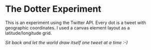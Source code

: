 The Dotter Experiment
=====================

This is an experiment using the Twitter API.
Every dot is a tweet with geographic coordinates. I used a canvas element layout as a latitude/longitude grid.

*Sit back and let the world draw itself one tweet at a time :-)*
